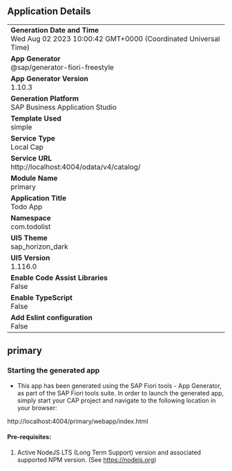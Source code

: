 ## Application Details
|               |
| ------------- |
|**Generation Date and Time**<br>Wed Aug 02 2023 10:00:42 GMT+0000 (Coordinated Universal Time)|
|**App Generator**<br>@sap/generator-fiori-freestyle|
|**App Generator Version**<br>1.10.3|
|**Generation Platform**<br>SAP Business Application Studio|
|**Template Used**<br>simple|
|**Service Type**<br>Local Cap|
|**Service URL**<br>http://localhost:4004/odata/v4/catalog/
|**Module Name**<br>primary|
|**Application Title**<br>Todo App|
|**Namespace**<br>com.todolist|
|**UI5 Theme**<br>sap_horizon_dark|
|**UI5 Version**<br>1.116.0|
|**Enable Code Assist Libraries**<br>False|
|**Enable TypeScript**<br>False|
|**Add Eslint configuration**<br>False|

## primary



### Starting the generated app

-   This app has been generated using the SAP Fiori tools - App Generator, as part of the SAP Fiori tools suite.  In order to launch the generated app, simply start your CAP project and navigate to the following location in your browser:

http://localhost:4004/primary/webapp/index.html

#### Pre-requisites:

1. Active NodeJS LTS (Long Term Support) version and associated supported NPM version.  (See https://nodejs.org)


